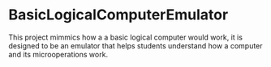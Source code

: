 # BasicLogicalComputerEmulator
This project mimmics how a a basic logical computer would work, it is designed to be an emulator that helps students understand how a computer and its microoperations work.
